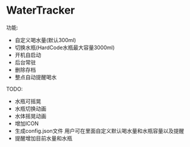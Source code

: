 # WaterTracker

功能:
- 自定义喝水量(默认300ml)
- 切换水瓶(HardCode水瓶最大容量3000ml)
- 开机自启动
- 后台常驻
- 删除存档
- 整点自动提醒喝水

TODO:
- 水瓶可摇晃
- 水瓶切换动画
- 水体摇晃动画
- 增加ICON
- 生成config.json文件 用户可在里面自定义默认喝水量和水瓶容量以及提醒
- 提醒增加目前水量和水瓶
